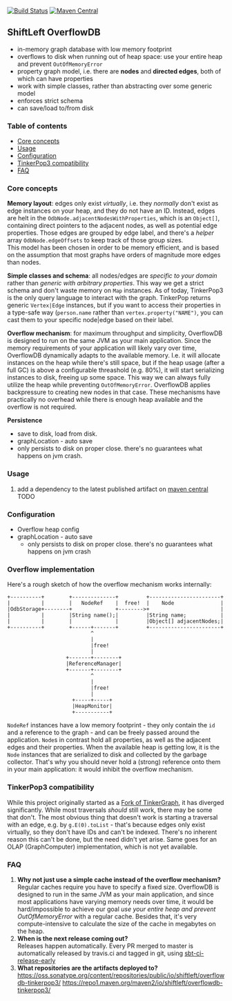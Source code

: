 [![Build Status](https://travis-ci.org/ShiftLeftSecurity/overflowdb.svg?branch=master)](https://travis-ci.org/ShiftLeftSecurity/overflowdb)
[![Maven Central](https://maven-badges.herokuapp.com/maven-central/io.shiftleft/overflowdb-tinkerpop3/badge.svg)](https://maven-badges.herokuapp.com/maven-central/io.shiftleft/overflowdb-tinkerpop3)

## ShiftLeft OverflowDB
* in-memory graph database with low memory footprint
* overflows to disk when running out of heap space: use your entire heap and prevent `OutOfMemoryError`
* property graph model, i.e. there are **nodes** and **directed edges**, both of which can have properties
* work with simple classes, rather than abstracting over some generic model <!-- and using a query language a la sql/gremlin/cql/cypher/... -->
* enforces strict schema
* can save/load to/from disk

### Table of contents
<!-- generated with https://github.com/jonschlinkert/markdown-toc 
markdown-toc --maxdepth 2 --no-firsth1 README.md
-->
- [Core concepts](#core-concepts)
- [Usage](#usage)
- [Configuration](#configuration)
- [TinkerPop3 compatibility](#tinkerpop3-compatibility)
- [FAQ](#faq)

### Core concepts
**Memory layout**: edges only exist *virtually*, i.e. they *normally* don't exist as edge instances on your heap, 
and they do not have an ID. Instead, edges are helt in the `OdbNode.adjacentNodesWithProperties`, which is an `Object[]`, 
containing direct pointers to the adjacent nodes, as well as potential edge properties. Those edges are grouped by edge label, 
and there's a _helper_ array `OdbNode.edgeOffsets` to keep track of those group sizes.  
This model has been chosen in order to be memory efficient, and is based on the assumption that most graphs have orders of magnitude more edges than nodes.   

**Simple classes and schema**: all nodes/edges are *specific to your domain* rather than *generic with arbitrary properties*. 
This way we get a strict schema and don't waste memory on `Map` instances. 
As of today, TinkerPop3 is the only query language to interact with the graph. TinkerPop returns generic `Vertex|Edge` instances,
but if you want to access their properties in a type-safe way (`person.name` rather than `vertex.property("NAME")`, you can cast 
them to your specific node|edge based on their label. 

**Overflow mechanism**: for maximum throughput and simplicity, OverflowDB is designed to run on the same JVM as your 
main application. Since the memory requirements of your application will likely vary over time, OverflowDB dynamically adapts 
to the available memory. I.e. it will allocate instances on the heap while there's still space, but if the heap usage (after a full GC)
is above a configurable threashold (e.g. 80%), it will start serializing instances to disk, freeing up some space. 
This way we can always fully utilize the heap while preventing `OutOfMemoryError`. OverflowDB applies backpressure to creating 
new nodes in that case. These mechanisms have practically no overhead while there is enough heap available and the overflow is not required.  

**Persistence**
* save to disk, load from disk.
* graphLocation - auto save
* only persists to disk on proper close. there's no guarantees what happens on jvm crash.

### Usage
1) add a dependency to the latest published artifact on [maven central](https://maven-badges.herokuapp.com/maven-central/io.shiftleft/overflowdb)
TODO
<!-- 2) extend [SpecializedTinkerVertex](https://github.com/ShiftLeftSecurity/tinkergraph-gremlin/blob/master/src/main/java/org/apache/tinkerpop/gremlin/tinkergraph/structure/SpecializedTinkerVertex.java) for vertices and [SpecializedTinkerEdge](https://github.com/ShiftLeftSecurity/tinkergraph-gremlin/blob/master/src/main/java/org/apache/tinkerpop/gremlin/tinkergraph/structure/SpecializedTinkerEdge.java) for edges 
3) create instances of [`SpecializedElementFactory.ForVertex`](https://github.com/ShiftLeftSecurity/tinkergraph-gremlin/blob/master/src/main/java/org/apache/tinkerpop/gremlin/tinkergraph/structure/SpecializedElementFactory.java#L29) and [`SpecializedElementFactory.ForEdge`](https://github.com/ShiftLeftSecurity/tinkergraph-gremlin/blob/master/src/main/java/org/apache/tinkerpop/gremlin/tinkergraph/structure/SpecializedElementFactory.java#L34) and pass them to [`TinkerGraph.open`](https://github.com/ShiftLeftSecurity/tinkergraph-gremlin/blob/master/src/main/java/org/apache/tinkerpop/gremlin/tinkergraph/structure/TinkerGraph.java#L153-L156)
-->

### Configuration
* Overflow heap config 
* graphLocation - auto save
    * only persists to disk on proper close. there's no guarantees what happens on jvm crash
    
### Overflow implementation
Here's a rough sketch of how the overflow mechanism works internally: <!-- http://asciiflow.com -->
```
+----------+        +--------------+         +-----------------------+
|          |        |   NodeRef    |  free!  |    Node               |
|OdbStorage+--------+              +-------->+                       |
|          |        |String name();|         |String name;           |
|          |        |              |         |Object[] adjacentNodes;|
+----------+        +------+-------+         +-----------------------+
                           ^
                           |
                           |free!
                           |
                   +-------+--------+
                   |ReferenceManager|
                   +-------+--------+
                           ^
                           |
                           |free!
                           |
                     +-----+-----+
                     |HeapMonitor|
                     +-----------+

```
`NodeRef` instances have a low memory footprint - they only contain the `id` and a reference to the graph - and can be freely passed 
around the application. `Node`s in contrast hold all properties, as well as the adjacent edges and their properties. When the available
heap is getting low, it is the `Node` instances that are serialized to disk and collected by the garbage collector. That's why you should 
never hold a (strong) reference onto them in your main application: it would inhibit the overflow mechanism.   

### TinkerPop3 compatibility
While this project originally started as a [Fork of TinkerGraph](https://github.com/ShiftLeftSecurity/tinkergraph-gremlin/), 
it has diverged significantly. While most traversals *should* still work, there may be some that don't. The most obvious thing 
that doesn't work is starting a traversal with an edge, e.g. by `g.E(0).toList` - that's because edges only exist virtually, 
so they don't have IDs and can't be indexed. There's no inherent reason this can't be done, but the need didn't yet arise. 
Same goes for an OLAP (GraphComputer) implementation, which is not yet available.

### FAQ
1. **Why not just use a simple cache instead of the overflow mechanism?**  
Regular caches require you have to specify a fixed size. OverflowDB is designed to run in the same JVM as your main application, and since 
most applications have varying memory needs over time, it would be hard/impossible to achieve our goal *use your entire heap and prevent OutOfMemoryError* 
with a regular cache. Besides that, it's very compute-intensive to calculate the size of the cache in megabytes on the heap. 
1. **When is the next release coming out?**  
Releases happen automatically. Every PR merged to master is automatically released by travis.ci and tagged in git, using [sbt-ci-release-early](https://github.com/ShiftLeftSecurity/sbt-ci-release-early)
1. **What repositories are the artifacts deployed to?**   
https://oss.sonatype.org/content/repositories/public/io/shiftleft/overflowdb-tinkerpop3/
https://repo1.maven.org/maven2/io/shiftleft/overflowdb-tinkerpop3/
